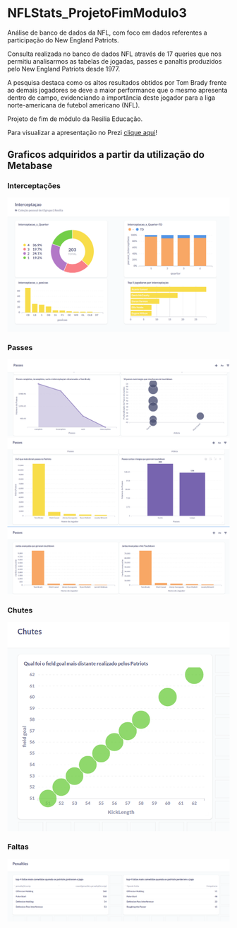 # NFLStats_ProjetoFimModulo3

Análise de banco de dados da NFL, com foco em dados referentes a participação do New England Patriots. 

Consulta realizada no banco de dados NFL através de 17 queries que nos permitiu analisarmos as tabelas de jogadas, passes e panaltis produzidos pelo New England Patriots desde 1977. 

A pesquisa destaca como os altos resultados obtidos por Tom Brady frente ao demais jogadores se deve a maior performance que o mesmo apresenta dentro de campo, evidenciando a importância deste jogador para a liga norte-americana de futebol americano (NFL).

Projeto de fim de módulo da Resilia Educação.

Para visualizar a apresentação no Prezi [clique aqui](https://prezi.com/p/wzb4tlgwfwbe/?present=1)!


## Graficos adquiridos a partir da utilização do Metabase

### Interceptações
![alt text](https://github.com/cinmcantu/NFLStats_ProjetoFimModulo3/blob/main/Graficos/Interceptacoes.png?raw=true)

### Passes
![alt text](https://github.com/cinmcantu/NFLStats_ProjetoFimModulo3/blob/main/Graficos/Passes_resultados_distancia.png?raw=true)
![alt text](https://github.com/cinmcantu/NFLStats_ProjetoFimModulo3/blob/main/Graficos/Passes_tipo_jogador.png?raw=true)
![alt text](https://github.com/cinmcantu/NFLStats_ProjetoFimModulo3/blob/main/Graficos/Passes_touchdown.png?raw=true)

### Chutes
![alt text](https://github.com/cinmcantu/NFLStats_ProjetoFimModulo3/blob/main/Graficos/Chutes.png?raw=true)

### Faltas
![alt text](https://github.com/cinmcantu/NFLStats_ProjetoFimModulo3/blob/main/Graficos/Faltas.png?raw=true)
